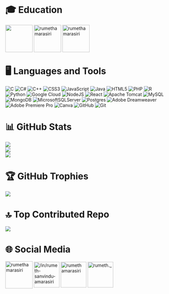 # 🎓 Education 
<a href="https://en.wikipedia.org/wiki/D._S._Senanayake_College" target="blank"><img align="center" src="https://upload.wikimedia.org/wikipedia/en/thumb/d/d4/D._S._Senanayake_College_crest.png/150px-D._S._Senanayake_College_crest.png" width="85" height="85" /></a>
<a href="https://www.sliit.lk" target="blank"><img align="center" src="https://upload.wikimedia.org/wikipedia/en/a/a6/SLIIT_Logo_Crest.png" alt="rumethamarasiri" width="85" height="85" /></a>
<a href="https://www.kln.ac.lk" target="blank"><img align="center" src="https://upload.wikimedia.org/wikipedia/en/e/e0/Kelaniya.png" alt="rumethamarasiri" width="85" height="85" /></a>
<br>


# 🖥️ Languages and Tools
![C](https://img.shields.io/badge/c-%2300599C.svg?style=for-the-badge&logo=c&logoColor=white) ![C#](https://img.shields.io/badge/c%23-%23239120.svg?style=for-the-badge&logo=csharp&logoColor=white) ![C++](https://img.shields.io/badge/c++-%2300599C.svg?style=for-the-badge&logo=c%2B%2B&logoColor=white) ![CSS3](https://img.shields.io/badge/css3-%231572B6.svg?style=for-the-badge&logo=css3&logoColor=white) ![JavaScript](https://img.shields.io/badge/javascript-%23323330.svg?style=for-the-badge&logo=javascript&logoColor=%23F7DF1E) ![Java](https://img.shields.io/badge/java-%23ED8B00.svg?style=for-the-badge&logo=openjdk&logoColor=white) ![HTML5](https://img.shields.io/badge/html5-%23E34F26.svg?style=for-the-badge&logo=html5&logoColor=white) ![PHP](https://img.shields.io/badge/php-%23777BB4.svg?style=for-the-badge&logo=php&logoColor=white) ![R](https://img.shields.io/badge/r-%23276DC3.svg?style=for-the-badge&logo=r&logoColor=white) ![Python](https://img.shields.io/badge/python-3670A0?style=for-the-badge&logo=python&logoColor=ffdd54) ![Google Cloud](https://img.shields.io/badge/GoogleCloud-%234285F4.svg?style=for-the-badge&logo=google-cloud&logoColor=white) ![NodeJS](https://img.shields.io/badge/node.js-6DA55F?style=for-the-badge&logo=node.js&logoColor=white) ![React](https://img.shields.io/badge/react-%2320232a.svg?style=for-the-badge&logo=react&logoColor=%2361DAFB) ![Apache Tomcat](https://img.shields.io/badge/apache%20tomcat-%23F8DC75.svg?style=for-the-badge&logo=apache-tomcat&logoColor=black) ![MySQL](https://img.shields.io/badge/mysql-4479A1.svg?style=for-the-badge&logo=mysql&logoColor=white) ![MongoDB](https://img.shields.io/badge/MongoDB-%234ea94b.svg?style=for-the-badge&logo=mongodb&logoColor=white) ![MicrosoftSQLServer](https://img.shields.io/badge/Microsoft%20SQL%20Server-CC2927?style=for-the-badge&logo=microsoft%20sql%20server&logoColor=white) ![Postgres](https://img.shields.io/badge/postgres-%23316192.svg?style=for-the-badge&logo=postgresql&logoColor=white) ![Adobe Dreamweaver](https://img.shields.io/badge/Adobe%20Dreamweaver-FF61F6.svg?style=for-the-badge&logo=Adobe%20Dreamweaver&logoColor=white) ![Adobe Premiere Pro](https://img.shields.io/badge/Adobe%20Premiere%20Pro-9999FF.svg?style=for-the-badge&logo=Adobe%20Premiere%20Pro&logoColor=white) ![Canva](https://img.shields.io/badge/Canva-%2300C4CC.svg?style=for-the-badge&logo=Canva&logoColor=white) ![GitHub](https://img.shields.io/badge/github-%23121011.svg?style=for-the-badge&logo=github&logoColor=white) ![Git](https://img.shields.io/badge/git-%23F05033.svg?style=for-the-badge&logo=git&logoColor=white)


# 📊 GitHub Stats
![](https://github-readme-stats.vercel.app/api?username=rumethamare&theme=dark&hide_border=false&include_all_commits=false&count_private=false)<br/>
![](https://github-readme-streak-stats.herokuapp.com/?user=rumethamare&theme=dark&hide_border=false)<br/>
![](https://github-readme-stats.vercel.app/api/top-langs/?username=rumethamare&theme=dark&hide_border=false&include_all_commits=false&count_private=false&layout=compact)<br>

# 🏆 GitHub Trophies
![](https://github-profile-trophy.vercel.app/?username=rumethamare&theme=radical&no-frame=false&no-bg=true&margin-w=4)<br>

# 🔝 Top Contributed Repo
![](https://github-contributor-stats.vercel.app/api?username=rumethamare&limit=5&theme=dark&combine_all_yearly_contributions=true)<br>

# 🌐 Social Media
<p align="left">
<a href="https://x.com/RumethAmarasiri" target="blank"><img align="center" src="https://upload.wikimedia.org/wikipedia/commons/thumb/b/b7/X_logo.jpg/600px-X_logo.jpg" alt="rumethamarasiri" width="85" height="85" /></a>
<a href="https://www.linkedin.com/in/rumeth-sanvindu-amarasiri-236126272" target="blank"><img align="center" src="https://raw.githubusercontent.com/rahuldkjain/github-profile-readme-generator/master/src/images/icons/Social/linked-in-alt.svg" alt="/in/rumeth-sanvindu-amarasiri" width="80" height="80" /></a>
<a href="https://www.facebook.com/profile.php?id=100086620137400" target="blank"><img align="center" src="https://raw.githubusercontent.com/rahuldkjain/github-profile-readme-generator/master/src/images/icons/Social/facebook.svg" alt="rumeth amarasiri" width="80" height="80" /></a>
<a href="https://instagram.com/rumeth._" target="blank"><img align="center" src="https://raw.githubusercontent.com/rahuldkjain/github-profile-readme-generator/master/src/images/icons/Social/instagram.svg" alt="rumeth._" width="80" height="80" /></a>
</p><br>
